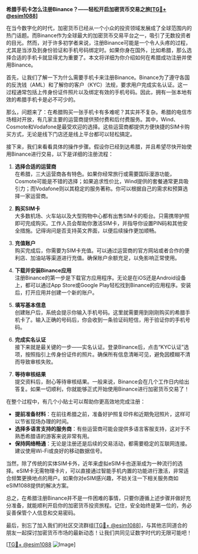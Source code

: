 **希腊手机卡怎么注册Binance？——轻松开启加密货币交易之旅[[TG💪+ @esim1088](https://t.me/s/esim1088)]**

在当今数字化的时代，加密货币已经从一个小众的投资领域发展成了全球范围内的热门话题。而Binance作为全球最大的加密货币交易平台之一，吸引了无数投资者的目光。然而，对于许多初学者来说，注册Binance可能是一个令人头疼的过程，尤其是当涉及到身份验证和手机号码绑定时。如果你身在国外，比如希腊，那么选择合适的手机卡就显得尤为重要了。本文将详细为你介绍如何在希腊成功注册并使用Binance。

首先，让我们了解一下为什么需要手机卡来注册Binance。Binance为了遵守各国的反洗钱（AML）和了解你的客户（KYC）法规，要求用户完成实名认证。这一过程通常包括上传身份证件照片以及绑定有效的手机号码。因此，拥有一张本地有效的希腊手机卡是必不可少的。

那么，问题来了：在希腊购买一张手机卡有多难呢？其实并不复杂。希腊的电信市场相对开放，有几家主要的运营商提供预付费和后付费服务。其中，Wind、Cosmote和Vodafone是最受欢迎的选择。这些运营商都提供方便快捷的SIM卡购买方式，无论是线下门店还是线上平台都可以轻松搞定。

接下来，我们来看看具体的操作步骤。假设你已经到达希腊，并且希望尽快开始使用Binance进行交易，以下是详细的注册流程：

1. **选择合适的运营商**  
   在希腊，三大运营商各有特色。如果你经常旅行或需要国际漫游功能，Cosmote可能是不错的选择；如果追求性价比，Wind提供的套餐通常更具吸引力；而Vodafone则以其稳定的服务著称。你可以根据自己的需求和预算选择一家运营商。

2. **购买SIM卡**  
   大多数机场、火车站以及大型购物中心都有出售SIM卡的柜台。只需携带护照即可完成购买。工作人员会帮助你激活SIM卡，并指导你设置PIN码和其他安全措施。记得询问是否支持英文界面，以便后续操作更加顺畅。

3. **充值账户**  
   购买完成后，你需要为SIM卡充值。可以通过运营商的官方网站或者合作的便利店、加油站等渠道进行充值。确保账户余额充足，以免影响正常使用。

4. **下载并安装Binance应用**  
   注册Binance的第一步是下载官方应用程序。无论是在iOS还是Android设备上，都可以通过App Store或Google Play轻松找到Binance的应用程序。安装后，打开应用并创建一个新的账户。

5. **填写基本信息**  
   创建账户后，系统会提示你输入手机号码。这里就需要用到刚刚购买的希腊手机卡了。输入正确的号码后，你会收到一条验证码短信，用于验证你的手机号码。

6. **完成实名认证**  
   接下来就是最关键的一步——实名认证。登录Binance后，点击“KYC认证”选项，按照指引上传身份证件的照片。确保所有信息清晰可见，避免因模糊不清而导致审核失败。

7. **等待审核结果**  
   提交资料后，耐心等待审核结果。一般来说，Binance会在几个工作日内给出答复。如果一切顺利，你就能够正式开始使用Binance进行加密货币交易了！

在整个过程中，有几个小贴士可以帮助你更高效地完成注册：

- **提前准备材料**：在前往希腊之前，准备好护照复印件和近期免冠照片，这样可以节省现场办理的时间。
- **选择多语言支持的服务商**：有些运营商可能会提供多语言客服支持，这对于不熟悉希腊语的游客来说非常有用。
- **保持网络畅通**：无论是注册还是后续的交易活动，都需要稳定的互联网连接。建议使用Wi-Fi或良好的移动数据信号。

当然，除了传统的实体SIM卡外，近年来虚拟eSIM卡也逐渐成为一种流行的选择。eSIM卡无需物理卡片，可以直接通过智能手机内置的功能进行激活，非常适合频繁更换地点的用户。如果你对eSIM感兴趣，不妨关注一下相关服务商如eSIM1088提供的解决方案。

总之，在希腊注册Binance并不是一件困难的事情，只要你遵循上述步骤并做好充分准备，就能顺利开启你的加密货币投资旅程。记住，安全始终是第一位的，务必妥善保管个人信息和交易密码。

最后，别忘了加入我们的社区交流群组[[TG💪+ @esim1088](https://t.me/s/esim1088)]，与其他志同道合的朋友一起探讨加密货币市场的最新动态！让我们共同见证数字时代的无限可能吧！

[[TG💪+ @esim1088](https://t.me/s/esim1088) ![Image](https://i.postimg.cc/4NQfJmqS/Snipaste-2025-05-13-00-14-12.png)]